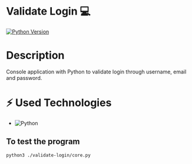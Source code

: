 # Validate Login :computer:

[![Python Version](https://img.shields.io/badge/python-3.8.5-brightgreen.svg)](https://python.org)

# Description
Console application with Python to validate login through username, email and password.

# ⚡ Used Technologies
- ![Python](https://img.shields.io/badge/-Python-black?style=flat-square&logo=python)

## To test the program

```bash
python3 ./validate-login/core.py
```
